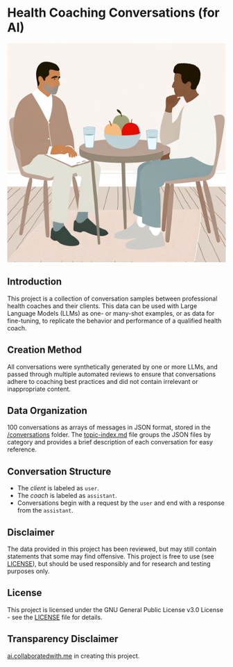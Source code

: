 # Health Coaching Conversations (for AI)

![Health Coaching](/header.png)

## Introduction

This project is a collection of conversation samples between professional health coaches and their clients. This data can be used with Large Language Models (LLMs) as one- or many-shot examples, or as data for fine-tuning, to replicate the behavior and performance of a qualified health coach.

## Creation Method

All conversations were synthetically generated by one or more LLMs, and passed through multiple automated reviews to ensure that conversations adhere to coaching best practices and did not contain irrelevant or inappropriate content.

## Data Organization

100 conversations as arrays of messages in JSON format, stored in the [/conversations](/conversations/) folder. The [topic-index.md](/topic-index.md) file groups the JSON files by category and provides a brief description of each conversation for easy reference.

## Conversation Structure

- The _client_ is labeled as `user`.
- The _coach_ is labeled as `assistant`.
- Conversations begin with a request by the `user` and end with a response from the `assistant`.

## Disclaimer

The data provided in this project has been reviewed, but may still contain statements that some may find offensive. This project is free to use (see [LICENSE](/LICENSE)), but should be used responsibly and for research and testing purposes only.

## License

This project is licensed under the GNU General Public License v3.0 License - see the [LICENSE](LICENSE) file for details.

## Transparency Disclaimer

[ai.collaboratedwith.me](https://ai.collaboratedwith.me) in creating this project.
